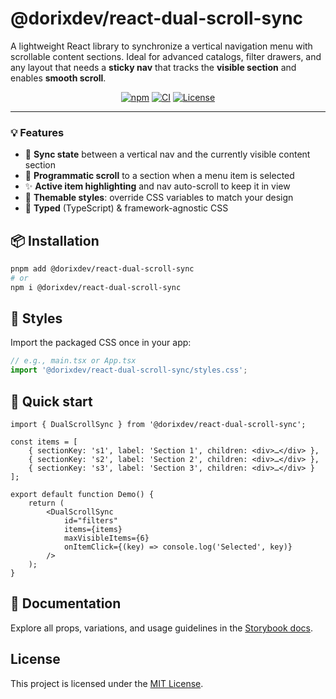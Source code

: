 # @dorixdev/react-dual-scroll-sync

A lightweight React library to synchronize a vertical navigation menu with scrollable content sections. Ideal for advanced catalogs, filter drawers, and any layout that needs a **sticky nav** that tracks the **visible section** and enables **smooth scroll**.

<p align="center">
  <a href="https://www.npmjs.com/package/@dorixdev/react-dual-scroll-sync"><img alt="npm" src="https://img.shields.io/npm/v/@dorixdev/react-dual-scroll-sync.svg"></a>
  <a href="https://github.com/dorixdev/react-dual-scroll-sync/actions"><img alt="CI" src="https://github.com/dorixdev/react-dual-scroll-sync/workflows/Release%20to%20npm/badge.svg"></a>
  <a href="LICENSE"><img alt="License" src="https://img.shields.io/badge/license-MIT-blue.svg"></a>
</p>

---

### 💡 Features

- 🔗 **Sync state** between a vertical nav and the currently visible content section
- 🧭 **Programmatic scroll** to a section when a menu item is selected
- ✨ **Active item highlighting** and nav auto-scroll to keep it in view
- 🎨 **Themable styles**: override CSS variables to match your design
- 🧪 **Typed** (TypeScript) & framework-agnostic CSS

## 📦 Installation

```bash
pnpm add @dorixdev/react-dual-scroll-sync
# or
npm i @dorixdev/react-dual-scroll-sync
```

## 💄 Styles

Import the packaged CSS once in your app:

```ts
// e.g., main.tsx or App.tsx
import '@dorixdev/react-dual-scroll-sync/styles.css';
```

## 🚀 Quick start

```tsx
import { DualScrollSync } from '@dorixdev/react-dual-scroll-sync';

const items = [
	{ sectionKey: 's1', label: 'Section 1', children: <div>…</div> },
	{ sectionKey: 's2', label: 'Section 2', children: <div>…</div> },
	{ sectionKey: 's3', label: 'Section 3', children: <div>…</div> }
];

export default function Demo() {
	return (
		<DualScrollSync
			id="filters"
			items={items}
			maxVisibleItems={6}
			onItemClick={(key) => console.log('Selected', key)}
		/>
	);
}
```

## 📘 Documentation

Explore all props, variations, and usage guidelines in the [Storybook docs](https://68a8bb27946b9332f33d8ff0-lqeqrqxzyr.chromatic.com/).

## License

This project is licensed under the [MIT License](LICENSE).
